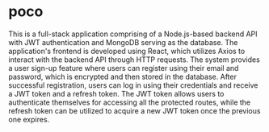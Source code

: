 # poco

This is a full-stack application comprising of a Node.js-based backend API with JWT authentication and MongoDB serving as the database. The application's frontend is developed using React, which utilizes Axios to interact with the backend API through HTTP requests. The system provides a user sign-up feature where users can register using their email and password, which is encrypted and then stored in the database. After successful registration, users can log in using their credentials and receive a JWT token and a refresh token. The JWT token allows users to authenticate themselves for accessing all the protected routes, while the refresh token can be utilized to acquire a new JWT token once the previous one expires.
